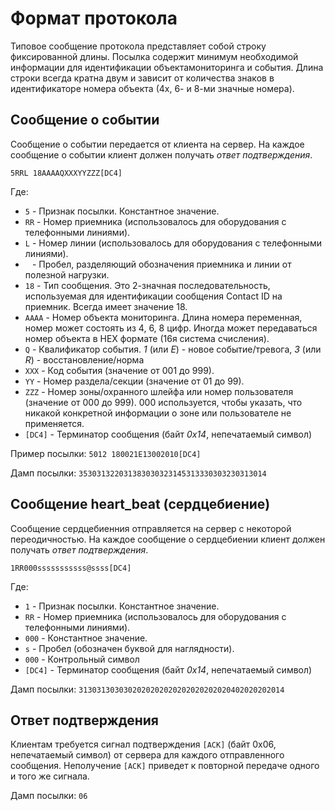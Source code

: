 # Формат протокола

Типовое сообщение протокола представляет собой строку фиксированной длины. Посылка содержит минимум необходимой информации для идентификации объектамониторинга и события. Длина строки всегда кратна двум и зависит от количества знаков в идентификаторе номера объекта (4х, 6- и 8-ми значные номера).

## Сообщение о событии

Сообщение о событии передается от клиента на сервер. На каждое сообщение о событии клиент должен получать _ответ подтверждения_.

```
5RRL 18AAAAQXXXYYZZZ[DC4]
```

Где:
- `5` - Признак посылки. Константное значение.
- `RR` - Номер приемника (использовалось для оборудования с телефонными линиями).
- `L` - Номер линии (использовалось для оборудования с телефонными линиями).
- ` ` - Пробел, разделяющий обозначения приемника и линии от полезной нагрузки.
- `18` - Тип сообщения. Это 2-значная последовательность, используемая для идентификации сообщения Contact ID на приемник. Всегда имеет значение 18.
- `AAAA` - Номер объекта мониторинга. Длина номера переменная, номер может состоять из 4, 6, 8 цифр. Иногда может передаваться номер объекта в HEX формате (16я система счисления).
- `Q` - Квалификатор события. _1_ (или _E_) - новое событие/тревога, _3_ (или _R_) - восстановление/норма
- `XXX` - Код события (значение от 001 до 999).
- `YY` - Номер раздела/секции (значение от 01 до 99).
- `ZZZ` - Номер зоны/охранного шлейфа или номер пользователя (значение от 000 до 999). 000 используется, чтобы указать, что никакой конкретной информации о зоне или пользователе не применяется.
- `[DC4]` - Терминатор сообщения (байт _0x14_, непечатаемый символ)

Пример посылки: `5012 180021E13002010[DC4]`

Дамп посылки: `353031322031383030323145313330303230313014`

## Сообщение heart_beat (сердцебиение)

Сообщение сердцебиенния отправляется на сервер с некоторой переодичностью. На каждое сообщение о сердцебиении клиент должен получать _ответ подтверждения_.

```
1RR000sssssssssss@ssss[DC4]
```

Где:
- `1` - Признак посылки. Константное значение.
- `RR` - Номер приемника (использовалось для оборудования с телефонными линиями).
- `000` - Константное значение.
- `s` - Пробел (обозначен буквой для наглядности).
- `000` - Контрольный символ
- `[DC4]` - Терминатор сообщения (байт _0x14_, непечатаемый символ)

Дамп посылки: `3130313030302020202020202020202020402020202014`

## Ответ подтверждения

Клиентам требуется сигнал подтверждения `[ACK]` (байт 0x06, непечатаемый символ) от сервера для каждого отправленного сообщения. Неполучение `[ACK]` приведет к повторной передаче одного и того же сигнала.

Дамп посылки: `06`
